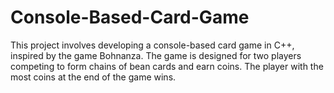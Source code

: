 # Console-Based-Card-Game

This project involves developing a console-based card game in C++, inspired by the game Bohnanza. The game is designed for two players competing to form chains of bean cards and earn coins. The player with the most coins at the end of the game wins.
